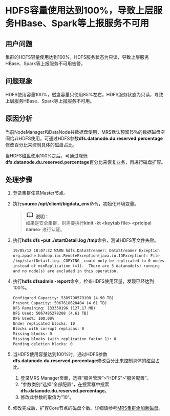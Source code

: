 # HDFS容量使用达到100%，导致上层服务HBase、Spark等上报服务不可用<a name="ZH-CN_TOPIC_0170935296"></a>

## 用户问题<a name="section18305143583116"></a>

集群的HDFS容量使用达到100%，HDFS服务状态为只读，导致上层服务HBase、Spark等上报服务不可用告警。

## 问题现象<a name="section117424454313"></a>

HDFS使用容量100%，磁盘容量只使用85%左右，HDFS服务状态为只读，导致上层服务HBase、Spark等上报服务不可用。

## 原因分析<a name="section1237061220324"></a>

当前NodeManager和DataNode共数据盘使用，MRS默认预留15%的数据磁盘空间给非HDFS使用，可通过HDFS参数**dfs.datanode.du.reserved.percentage**修改百分比来控制具体的磁盘占比。

当HDFS磁盘使用100%之后，可通过降低**dfs.datanode.du.reserved.percentage**百分比来恢复业务，再进行磁盘扩容。

## 处理步骤<a name="section177802364523"></a>

1.  登录集群任意Master节点。
2.  执行**source /opt/client/bigdata\_env**命令，初始化环境变量。

    >![](public_sys-resources/icon-note.gif) **说明：**   
    >如果是安全集群，则需要执行**kinit -kt <keytab file\> <pricipal name\>**  进行认证。  

3.  执行**hdfs dfs –put ./startDetail.log /tmp**命令，测试HDFS写文件失败。

    ```
    19/05/12 10:07:32 WARN hdfs.DataStreamer: DataStreamer Exception
    org.apache.hadoop.ipc.RemoteException(java.io.IOException): File /tmp/startDetail.log._COPYING_ could only be replicated to 0 nodes instead of minReplication (=1).  There are 3 datanode(s) running and no node(s) are excluded in this operation.
    ```

4.  执行**hdfs dfsadmin -report**命令，检查HDFS使用容量，发现已经达到100%。

    ```
    Configured Capacity: 5389790579100 (4.90 TB)
    Present Capacity: 5067618628404 (4.61 TB)
    DFS Remaining: 133350196 (127.17 MB)
    DFS Used: 5067485278208 (4.61 TB)
    DFS Used%: 100.00%
    Under replicated blocks: 10
    Blocks with corrupt replicas: 0
    Missing blocks: 0
    Missing blocks (with replication factor 1): 0
    Pending deletion blocks: 0
    ```

5.  当HDFS使用容量达到100%时，通过HDFS参数**dfs.datanode.du.reserved.percentage**修改百分比来控制具体的磁盘占比。
    1.  登录MRS Manager页面，选择“服务管理”\>“HDFS”\>“服务配置”。
    2.  “参数类别“选择“全部配置“，在搜索框中搜索**dfs.datanode.du.reserved.percentage**。
    3.  修改此参数的取值为“10“。

6.  修改完成后，扩容Core节点的磁盘个数。详细请参考[MRS集群添加新磁盘](MRS集群添加新磁盘.md)。

